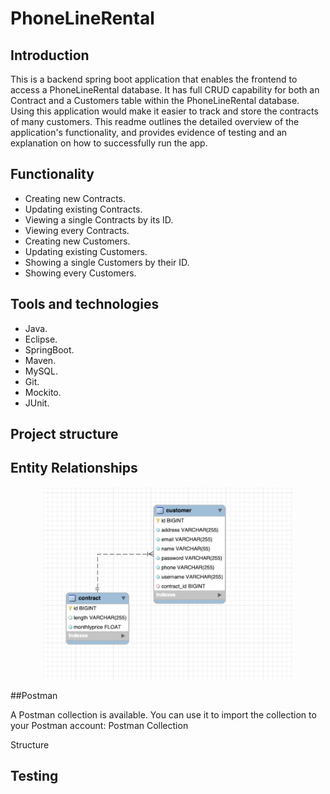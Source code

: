 # PhoneLineRental
## Introduction
This is a backend spring boot application that enables the frontend to access a PhoneLineRental database. It has full CRUD capability for both an Contract and a Customers table within the PhoneLineRental database. Using this application would make it easier to track and store the contracts of many customers. This readme outlines the detailed overview of the application's functionality, and provides evidence of testing and an explanation on how to successfully run the app.

## Functionality
* Creating new Contracts.
* Updating existing Contracts.
* Viewing a single Contracts by its ID.
* Viewing every Contracts.
* Creating new Customers.
* Updating existing Customers.
* Showing a single Customers by their ID.
* Showing every Customers.

## Tools and technologies

* Java.
* Eclipse.
* SpringBoot.
* Maven.
* MySQL.
* Git.
* Mockito.
* JUnit.

## Project structure


## Entity Relationships
<p align="center">
	<img src="images/12.PNG" width="400">
</p> 
##Postman

A Postman collection is available. You can use it to import the collection to your Postman account: Postman Collection

Structure

## Testing
